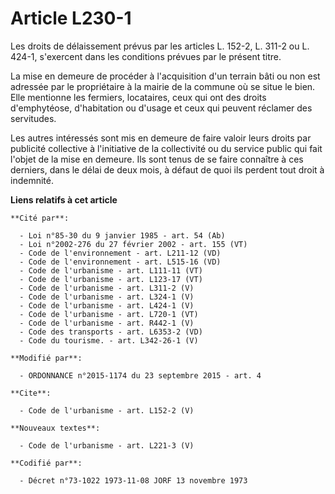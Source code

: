# Article L230-1

Les droits de délaissement prévus par les articles L. 152-2, L. 311-2 ou L. 424-1, s'exercent dans les conditions prévues par
le présent titre. 

La mise en demeure de procéder à l'acquisition d'un terrain bâti ou non est adressée par le propriétaire à la mairie de la
commune où se situe le bien. Elle mentionne les fermiers, locataires, ceux qui ont des droits d'emphytéose, d'habitation ou
d'usage et ceux qui peuvent réclamer des servitudes. 

Les autres intéressés sont mis en demeure de faire valoir leurs droits par publicité collective à l'initiative de la
collectivité ou du service public qui fait l'objet de la mise en demeure. Ils sont tenus de se faire connaître à ces
derniers, dans le délai de deux mois, à défaut de quoi ils perdent tout droit à indemnité.

**Liens relatifs à cet article**

	**Cité par**:

	  - Loi n°85-30 du 9 janvier 1985 - art. 54 (Ab)
	  - Loi n°2002-276 du 27 février 2002 - art. 155 (VT)
	  - Code de l'environnement - art. L211-12 (VD)
	  - Code de l'environnement - art. L515-16 (VD)
	  - Code de l'urbanisme - art. L111-11 (VT)
	  - Code de l'urbanisme - art. L123-17 (VT)
	  - Code de l'urbanisme - art. L311-2 (V)
	  - Code de l'urbanisme - art. L324-1 (V)
	  - Code de l'urbanisme - art. L424-1 (V)
	  - Code de l'urbanisme - art. L720-1 (VT)
	  - Code de l'urbanisme - art. R442-1 (V)
	  - Code des transports - art. L6353-2 (VD)
	  - Code du tourisme. - art. L342-26-1 (V)

	**Modifié par**:

	  - ORDONNANCE n°2015-1174 du 23 septembre 2015 - art. 4

	**Cite**:

	  - Code de l'urbanisme - art. L152-2 (V)

	**Nouveaux textes**:

	  - Code de l'urbanisme - art. L221-3 (V)

	**Codifié par**:

	  - Décret n°73-1022 1973-11-08 JORF 13 novembre 1973

